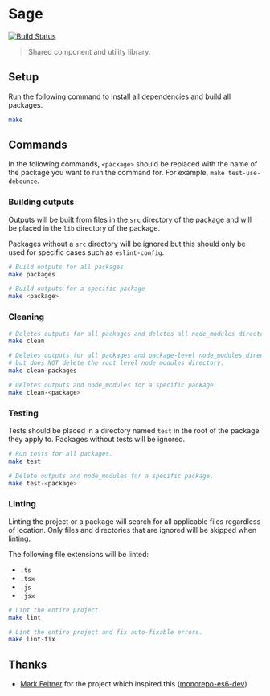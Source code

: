 # Sage

[![Build Status][build-badge]][repo]

> Shared component and utility library.

## Setup

Run the following command to install all dependencies and build all packages.

```sh
make
```

## Commands

In the following commands, `<package>` should be replaced with the name of the package you want to run the command for. For example, `make test-use-debounce`.

### Building outputs

Outputs will be built from files in the `src` directory of the package and will be placed in the `lib` directory of the package.

Packages without a `src` directory will be ignored but this should only be used for specific cases such as `eslint-config`.

```sh
# Build outputs for all packages
make packages

# Build outputs for a specific package
make <package>
```

### Cleaning

```sh
# Deletes outputs for all packages and deletes all node_modules directories.
make clean

# Deletes outputs for all packages and package-level node_modules directories
# but does NOT delete the root level node_modules directory.
make clean-packages

# Deletes outputs and node_modules for a specific package.
make clean-<package>
```

### Testing

Tests should be placed in a directory named `test` in the root of the package they apply to. Packages without tests will be ignored.

```sh
# Run tests for all packages.
make test

# Delete outputs and node_modules for a specific package.
make test-<package>
```

### Linting

Linting the project or a package will search for all applicable files regardless of location. Only files and directories that are ignored will be skipped when linting.

The following file extensions will be linted:

- `.ts`
- `.tsx`
- `.js`
- `.jsx`

```sh
# Lint the entire project.
make lint

# Lint the entire project and fix auto-fixable errors.
make lint-fix
```

## Thanks

- [Mark Feltner](https://github.com/feltnerm) for the project which inspired this ([monorepo-es6-dev](https://github.com/feltnerm/monorepo-es6-dev))

[build-badge]: https://github.com/markypython/sage/workflows/Build/badge.svg
[repo]: https://github.com/markypython/sage/actions
